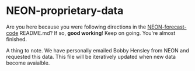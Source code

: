 # NEON-proprietary-data

Are you here because you were following directions in the [NEON-forecast-code](https://github.com/FLARE-forecast/NEON-forecast-code) README.md? If so, <b>good working</b>! Keep on going. You're almost finished. 

A thing to note. We have personally emailed Bobby Hensley from NEON and requested this data. This file will be iteratively updated when new data become avaialble. 
